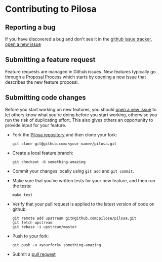 # Contributing to Pilosa

## Reporting a bug

If you have discovered a bug and don't see it in the [github issue tracker][5], [open a new issue][1]

## Submitting a feature request

Feature requests are managed in Github issues. New features typically go through a [Proposal Process][4]
which starts by [opening a new issue][1] that describes the new feature proposal.

## Submitting code changes

Before you start working on new features, you should [open a new issue][1] to let others know what
you're doing before you start working, otherwise you run the risk of duplicating effort. This also
gives others an opportunity to provide input for your feature.

- Fork the [Pilosa repository][2] and then clone your fork:

    ```shell
    git clone git@github.com:<your-name>/pilosa.git
    ```

- Create a local feature branch:

    ```shell
    git checkout -b something-amazing
    ```

- Commit your changes locally using `git add` and `git commit`.

- Make sure that you've written tests for your new feature, and then run the tests:

    ```shell
    make test
    ```

- Verify that your pull request is applied to the latest version of code on github:

    ```shell
    git remote add upstream git@github.com:pilosa/pilosa.git
    git fetch upstream
    git rebase -i upstream/master
    ```

- Push to your fork:

    ```shell
    git push -u <yourfork> something-amazing
    ```

- Submit a [pull request][3]


[1]: https://github.com/pilosa/pilosa/issues/new
[2]: https://github.com/pilosa/pilosa
[3]: https://github.com/pilosa/pilosa/compare/
[4]: https://github.com/pilosa/general/blob/master/proposal.md
[5]: https://github.com/pilosa/pilosa/issues
